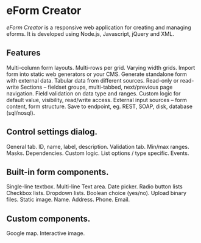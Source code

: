 # eForm Creator
_eForm Creator_ is a responsive web application for creating and managing eforms.  It is developed using Node.js, Javascript, jQuery and XML.


## Features
Multi-column form layouts.
Multi-rows per grid.
Varying width grids.
Import  form into static web generators or your CMS.
Generate standalone form with external data.
Tabular data from different sources.  Read-only or read-write
Sections – fieldset groups, multi-tabbed, next/previous page navigation.
Field validation on data type and ranges.
Custom logic for default value, visibility, read/write access.
External input sources – form content, form structure.
Save to endpoint, eg. REST, SOAP, disk, database (sql/nosql).


## Control settings dialog.
General tab.  ID, name, label, description.
Validation tab.  Min/max ranges. Masks.   Dependencies.
Custom logic.
List options / type specific.
Events.



## Built-in form components.
Single-line textbox.
Multi-line Text area.
Date picker.
Radio button lists
Checkbox lists.
Dropdown lists.
Boolean choice (yes/no).
Upload binary files.
Static image.
Name.
Address.
Phone.
Email.


## Custom components.
Google map.
Interactive image.

